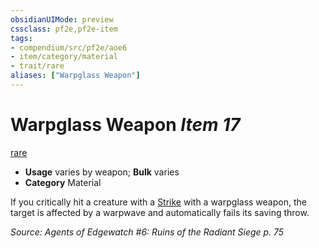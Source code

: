 ```yaml
---
obsidianUIMode: preview
cssclass: pf2e,pf2e-item
tags:
- compendium/src/pf2e/aoe6
- item/category/material
- trait/rare
aliases: ["Warpglass Weapon"]
---
```

# Warpglass Weapon *Item 17*  
[rare](/rules/traits/rare.md)  

- **Usage** varies by weapon; **Bulk** varies
- **Category** Material

If you critically hit a creature with a [Strike](/rules/actions/strike.md) with a warpglass weapon, the target is affected by a warpwave and automatically fails its saving throw.

*Source: Agents of Edgewatch #6: Ruins of the Radiant Siege p. 75*